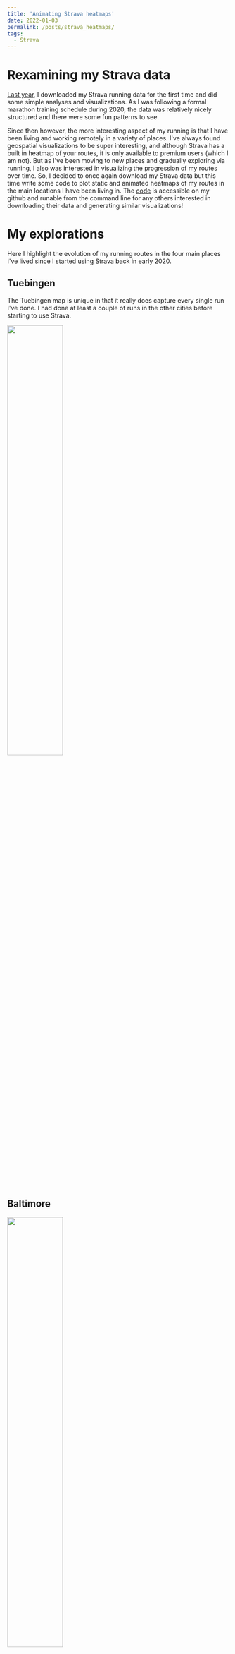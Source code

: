 ```yaml
---
title: 'Animating Strava heatmaps'
date: 2022-01-03
permalink: /posts/strava_heatmaps/
tags:
  - Strava
---
```


# Rexamining my Strava data

[Last year](https://rflperry.github.io/posts/2020_strava_year_in_review/), I downloaded my Strava running data for the first time and did some simple analyses
and visualizations. As I was following a formal marathon training schedule during 2020, the data was relatively nicely structured and there were some fun
patterns to see.

Since then however, the more interesting aspect of my running is that I have been living and working remotely in a variety of places. I've always found
geospatial visualizations to be super interesting, and although Strava has a built in heatmap of your routes, it is only available to premium users (which
I am not). But as I've been moving to new places and gradually exploring via running, I also was interested in visualizing the progression of my routes over time.
So, I decided to once again download my Strava data but this time write some code to plot static and animated heatmaps of my routes in the main locations I have
been living in. The [code](https://github.com/rflperry/strava_route_map) is accessible on my github and runable from the command line for any others interested
in downloading their data and generating similar visualizations!

# My explorations
Here I highlight the evolution of my running routes in the four main places I've lived since I started using Strava back in early 2020.

## Tuebingen
The Tuebingen map is unique in that it really does capture every single run I've done. I had done at least a couple of runs in the other cities before starting
to use Strava.

<img src="https://github.com/rflperry/strava_route_map/blob/main/outputs/tuebingen_heatmap.gif" width="50%" height="50%" />

## Baltimore

<img src="https://github.com/rflperry/strava_route_map/blob/main/outputs/baltimore_heatmap.gif" width="50%" height="50%" />

## Ithaca

<img src="https://github.com/rflperry/strava_route_map/blob/main/outputs/ithaca_heatmap.gif" width="50%" height="50%" />

## NYC (well, really just Manhattan)

<img src="https://github.com/rflperry/strava_route_map/blob/main/outputs/nyc_heatmap.gif" width="50%" height="50%" />
